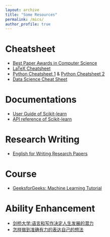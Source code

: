 ```yaml
---
layout: archive
title: "Some Resources"
permalink: /mics/
author_profile: true
---
```


Cheatsheet
======

- [Best Paper Awards in Computer Science](https://jeffhuang.com/best_paper_awards/)
- [LaTeX Cheatsheet](https://users.dickinson.edu/~richesod/latex/latexcheatsheet.pdf)
- [Python Cheatsheet 1](https://perso.limsi.fr/pointal/_media/python:cours:mementopython3-english.pdf) & [Python Cheatsheet 2](https://blog.finxter.com/wp-content/uploads/2020/07/Finxter_WorldsMostDensePythonCheatSheet.pdf)
- [Data Science Cheat Sheet](https://www.utc.fr/~jlaforet/Suppl/python-cheatsheets.pdf)

Documentations
======

- [User Guide of Scikit-learn](https://scikit-learn.org/dev/getting_started.html)
- [API reference of Scikit-learn](https://scikit-learn.org/dev/modules/classes.html)

Research Writing
======

- [English for Writing Research Papers](https://link.springer.com/book/10.1007/978-3-319-26094-5)

Course
======

- [GeeksforGeeks: Machine Learning Tutorial](https://www.geeksforgeeks.org/machine-learning/)

Ability Enhancement
======

- [剑桥大学:语言和写作决定人生发展的潜力](https://www.isee-ai.cn/~zhwshi/writing.pdf)
- [怎样做到准确有力的表达自己的想法](https://zhuanlan.zhihu.com/p/103430659)